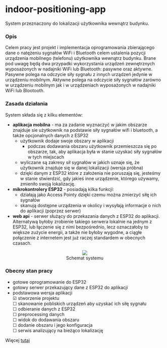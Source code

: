 # indoor-positioning-app

System przeznaczony do lokalizacji użytkownika wewnątrz budynku.

### Opis
Celem pracy jest projekt i implementacja oprogramowania zbierającego dane o natężeniu sygnałów WiFi i Bluetooth celem ustalenia pozycji urządzenia mobilnego (telefonu) użytkownika wewnątrz budynku.
Brane pod uwagę będą dwa przypadki wykorzystania urządzeń zewnętrznych wyposażonych w nadajniki WiFi lub Bluetooth: pasywne oraz aktywne.
Pasywne polega na odczycie siły sygnału z innych urządzeń jedynie w urządzeniu mobilnym.
Aktywne polega na odczycie siły sygnałów zarówno w urządzeniu mobilnym jak i w urządzeniach wyposażonych w nadajniki WiFi lub Blootooth.

### Zasada działania

System składa się z kilku elementów:
* **aplikacja mobilna** - ma za zadanie wyznaczyć w jakim obszarze znajduje sie użytkownik na podstawie siły sygnałów wifi i bluetooth, a także opcjonalnych danych z ESP32
    * użytkownik dodaje swoje obszary w aplikacji 
      * podczas dodawania obszaru użytkownik przemieszcza się po obszarze, tak, aby aplikacja była w stanie uzyskać siły sygnałów w tych miejscach
    * wyliczane są zakresy sił sygnałów w jakich uznaje się, że użytkownik znajduje się w danej lokalizacji (wersja próbna)
    * dzięki danym z ESP32 które z założenia nie poruszają się, jesteśmy w stanie stwierdzić, gdy jakieś inne urządzenie, którego używamy, zmieniło swoją lokalizację.
* **mikrokontrolery ESP32** - posiadają kilka funkcji:
    * działają jako Access Pointy dzięki czemu można zmierzyć siłę ich sygnałów
    * skanują dostępne urządzenia w okolicy i wysyłają informacje o nich do aplikacji (poprzez serwer)
* **web api** - serwer służący do przekazania danych z ESP32 do aplikacji. Alternatywą byłoby zrobienie takiego serwera lokalnie na jednym z ESP32, lub łączenie się z nimi bezpośrednio, lecz oznaczałoby to większe zużycie energii, a także nie byłoby wygodne, a ciągłe połączenie z internetem jest już raczej standardem w obecnych czasach.  
<p align="center">
  <img src="https://user-images.githubusercontent.com/33720728/97166298-52130700-1785-11eb-9a1d-84fc14fbce3d.png"> </br>
  Schemat systemu
</p>

### Obecny stan pracy
* gotowe oprogramowanie do ESP32 
* gotowy serwer przekazujący dane z ESP32 do aplikacji
* podstawowa wersja aplikacji  
    &#9745; stworzenie projektu  
    &#9744; skanowanie pobliskich urządzeń aby uzyskać ich siłę sygnału  
    &#9744; odbieranie danych z ESP32  
    &#9744; preprocessing danych  
    &#9744; widok do dodawania obszaru  
    &#9744; dodanie obszaru i jego konfiguracja  
    &#9744; serwis analizujący na bieżąco lokalizację  

Więcej [tutaj](https://github.com/MarcinMichna/indoor-positioning-app/projects/1)


